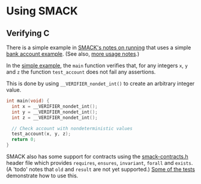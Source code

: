 # Using SMACK

## Verifying C

There is a simple example in [SMACK's notes on
running](https://github.com/smackers/smack/blob/master/docs/running.md)
that uses a simple [bank account
example](https://github.com/smackers/smack/blob/master/examples/simple/simple.c).
(See also, [more usage
 notes](https://github.com/smackers/smack/blob/master/docs/usage-notes.md).)

In the [simple
example](https://github.com/smackers/smack/blob/master/examples/simple/simple.c),
the `main` function verifies that, for any integers `x`, `y` and `z`
the function `test_account` does not fail any assertions.

This is done by using `__VERIFIER_nondet_int()` to create an arbitrary integer
value.

```C
int main(void) {
  int x = __VERIFIER_nondet_int();
  int y = __VERIFIER_nondet_int();
  int z = __VERIFIER_nondet_int();

  // Check account with nondeterministic values
  test_account(x, y, z);
  return 0;
}
```

SMACK also has some support for contracts using the
[smack-contracts.h](https://github.com/smackers/smack/blob/master/share/smack/include/smack-contracts.h)
header file
which provides `requires`, `ensures`, `invariant`, `forall` and `exists`.
(A 'todo' notes that `old` and `result` are not yet supported.)
[Some of the
tests](https://github.com/smackers/smack/tree/master/test/c/contracts)
demonstrate how to use this.
